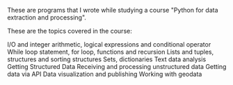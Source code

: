 These are programs that I wrote while studying a course "Python for data extraction and processing".

These are the topics covered in the course:

I/O and integer arithmetic, logical expressions and conditional operator
While loop statement, for loop, functions and recursion
Lists and tuples, structures and sorting structures
Sets, dictionaries
Text data analysis
Getting Structured Data
Receiving and processing unstructured data
Getting data via API
Data visualization and publishing
Working with geodata
